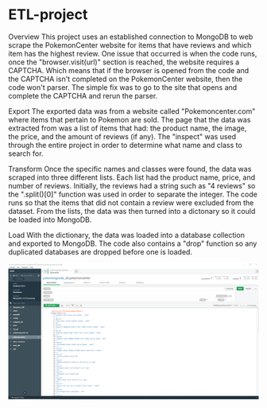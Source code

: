 # ETL-project


Overview
This project uses an established connection to MongoDB to web scrape the PokemonCenter website for items that have reviews and which item has the highest review. One issue that occurred is when the code runs, once the "browser.visit(url)" section is reached, the website requires a CAPTCHA. Which means that if the browser is opened from the code and the CAPTCHA isn't completed on the PokemonCenter website, then the code won't parser. The simple fix was to go to the site that opens and complete the CAPTCHA and rerun the parser.

Export
The exported data was from a website called "Pokemoncenter.com" where items that pertain to Pokemon are sold. The page that the data was extracted from was a list of items that had: the product name, the image, the price, and the amount of reviews (if any). The "inspect" was used through the entire project in order to determine what name and class to search for.


Transform
Once the specific names and classes were found, the data was scraped into three different lists. Each list had the product name, price, and number of reviews. Initially, the reviews had a string such as "4 reviews" so the ".split()[0]" function was used in order to separate the integer. The code runs so that the items that did not contain a review were excluded from the dataset. From the lists, the data was then turned into a dictonary so it could be loaded into MongoDB.

Load
With the dictionary, the data was loaded into a database collection and exported to MongoDB. The code also contains a "drop" function so any duplicated databases are dropped before one is loaded. 

<img src = 'MongoDB_exported.png'>
